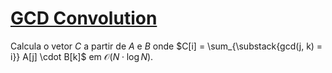 # [GCD Convolution](gcd_convolution.cpp)

Calcula o vetor $C$ a partir de $A$ e $B$ onde $C[i] = \sum_{\substack{gcd(j, k) = i}} A[j] \cdot B[k]$ em $\mathcal{O}(N \cdot \log N)$.
